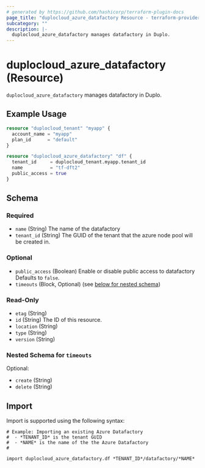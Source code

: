 ```yaml
---
# generated by https://github.com/hashicorp/terraform-plugin-docs
page_title: "duplocloud_azure_datafactory Resource - terraform-provider-duplocloud"
subcategory: ""
description: |-
  duplocloud_azure_datafactory manages datafactory in Duplo.
---
```


# duplocloud_azure_datafactory (Resource)

`duplocloud_azure_datafactory` manages datafactory in Duplo.

## Example Usage

```terraform
resource "duplocloud_tenant" "myapp" {
  account_name = "myapp"
  plan_id      = "default"
}

resource "duplocloud_azure_datafactory" "df" {
  tenant_id     = duplocloud_tenant.myapp.tenant_id
  name          = "tf-dft2"
  public_access = true
}
```

<!-- schema generated by tfplugindocs -->
## Schema

### Required

- `name` (String) The name of the datafactory
- `tenant_id` (String) The GUID of the tenant that the azure node pool will be created in.

### Optional

- `public_access` (Boolean) Enable or disable public access to datafactory Defaults to `false`.
- `timeouts` (Block, Optional) (see [below for nested schema](#nestedblock--timeouts))

### Read-Only

- `etag` (String)
- `id` (String) The ID of this resource.
- `location` (String)
- `type` (String)
- `version` (String)

<a id="nestedblock--timeouts"></a>
### Nested Schema for `timeouts`

Optional:

- `create` (String)
- `delete` (String)

## Import

Import is supported using the following syntax:

```shell
# Example: Importing an existing Azure Datafactory
#  - *TENANT_ID* is the tenant GUID
#  - *NAME* is the name of the the Azure Datafactory
#

import duplocloud_azure_datafactory.df *TENANT_ID*/datafactory/*NAME*
```
